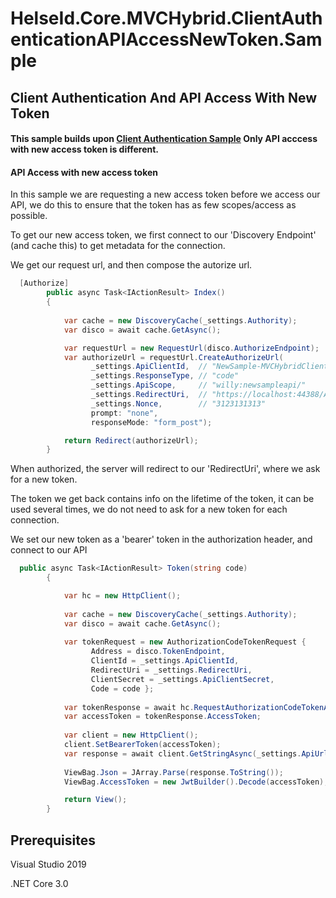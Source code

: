 # HelseId.Core.MVCHybrid.ClientAuthenticationAPIAccessNewToken.Sample
## Client Authentication And API Access With New Token

#### This sample builds upon [Client Authentication Sample](https://github.com/HelseID/HelseID.Samples/tree/master/HelseId.Core.MVCHybrid.ClientAuthentication.Sample) Only API acccess with new access token is different.

#### API Access with new access token

In this sample we are requesting a new access token before we access our API, we do this to ensure that the token has as few scopes/access as possible.

To get our new access token, we first connect to our 'Discovery Endpoint' (and cache this) to get metadata for the connection.

We get our request url, and then compose the autorize url.

```csharp 
  [Authorize]
        public async Task<IActionResult> Index()
        {
            
            var cache = new DiscoveryCache(_settings.Authority);
            var disco = await cache.GetAsync();

            var requestUrl = new RequestUrl(disco.AuthorizeEndpoint);
            var authorizeUrl = requestUrl.CreateAuthorizeUrl(
                  _settings.ApiClientId,  // "NewSample-MVCHybridClientAuthentication"
                  _settings.ResponseType, // "code"
                  _settings.ApiScope,     // "willy:newsampleapi/"
                  _settings.RedirectUri,  // "https://localhost:44388/Auth/Token"
                  _settings.Nonce,        // "3123131313"
                  prompt: "none", 
                  responseMode: "form_post");

            return Redirect(authorizeUrl);
        }
``` 
When authorized, the server will redirect to our 'RedirectUri', where we ask for a new token.

The token we get back contains info on the lifetime of the token, it can be used several times, we do not need to ask for a new token for each connection.

We set our new token as a 'bearer' token in the authorization header, and connect to our API

```csharp 
  public async Task<IActionResult> Token(string code)
        {

            var hc = new HttpClient();
             
            var cache = new DiscoveryCache(_settings.Authority);
            var disco = await cache.GetAsync();
            
            var tokenRequest = new AuthorizationCodeTokenRequest { 
                  Address = disco.TokenEndpoint, 
                  ClientId = _settings.ApiClientId, 
                  RedirectUri = _settings.RedirectUri, 
                  ClientSecret = _settings.ApiClientSecret, 
                  Code = code };
         
            var tokenResponse = await hc.RequestAuthorizationCodeTokenAsync(tokenRequest);
            var accessToken = tokenResponse.AccessToken;
            
            var client = new HttpClient();
            client.SetBearerToken(accessToken);
            var response = await client.GetStringAsync(_settings.ApiUrl);
           
            ViewBag.Json = JArray.Parse(response.ToString());
            ViewBag.AccessToken = new JwtBuilder().Decode(accessToken);

            return View();
        }
``` 

## Prerequisites

Visual Studio 2019

.NET Core 3.0
